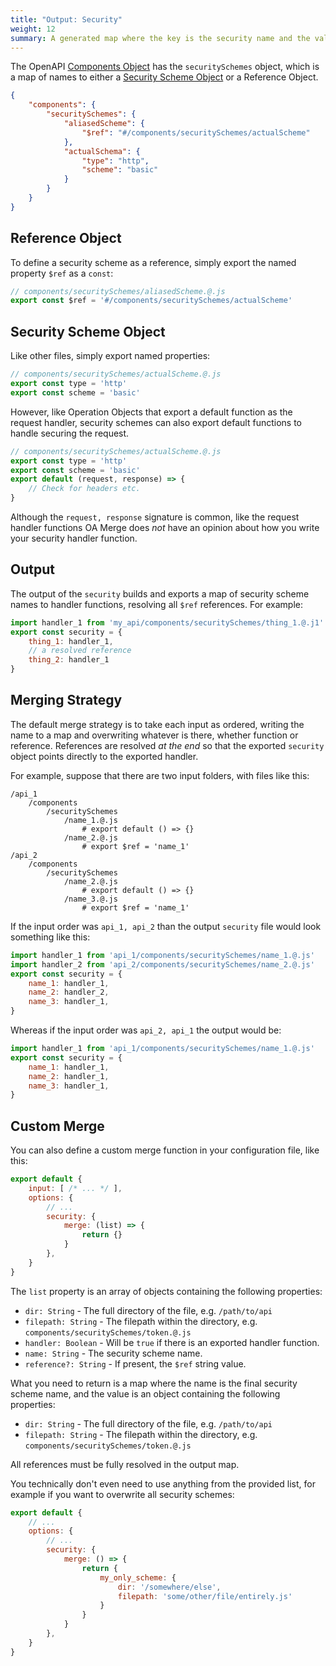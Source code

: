 ```yaml
---
title: "Output: Security"
weight: 12
summary: A generated map where the key is the security name and the value is the security handler.
---
```


The OpenAPI [Components Object](https://spec.openapis.org/oas/v3.1.0#components-object) has the `securitySchemes` object, which is a map of names to either a [Security Scheme Object](https://spec.openapis.org/oas/v3.1.0#securitySchemeObject) or a Reference Object.

```json
{
	"components": {
		"securitySchemes": {
			"aliasedScheme": {
				"$ref": "#/components/securitySchemes/actualScheme"
			},
			"actualSchema": {
				"type": "http",
				"scheme": "basic"
			}
		}
	}
}
```

## Reference Object

To define a security scheme as a reference, simply export the named property `$ref` as a `const`:

```js
// components/securitySchemes/aliasedScheme.@.js
export const $ref = '#/components/securitySchemes/actualScheme'
```

## Security Scheme Object

Like other files, simply export named properties:

```js
// components/securitySchemes/actualScheme.@.js
export const type = 'http'
export const scheme = 'basic'
```

However, like Operation Objects that export a default function as the request handler, security schemes can also export default functions to handle securing the request.

```js
// components/securitySchemes/actualScheme.@.js
export const type = 'http'
export const scheme = 'basic'
export default (request, response) => {
	// Check for headers etc.
}
```

Although the `request, response` signature is common, like the request handler functions OA Merge does *not* have an opinion about how you write your security handler function.

## Output

The output of the `security` builds and exports a map of security scheme names to handler functions, resolving all `$ref` references. For example:

```js
import handler_1 from 'my_api/components/securitySchemes/thing_1.@.j1'
export const security = {
	thing_1: handler_1,
	// a resolved reference
	thing_2: handler_1
}
```

## Merging Strategy

The default merge strategy is to take each input as ordered, writing the name to a map and overwriting whatever is there, whether function or reference. References are resolved *at the end* so that the exported `security` object points directly to the exported handler.

For example, suppose that there are two input folders, with files like this:

```
/api_1
	/components
		/securitySchemes
			/name_1.@.js
				# export default () => {}
			/name_2.@.js
				# export $ref = 'name_1'
/api_2
	/components
		/securitySchemes
			/name_2.@.js
				# export default () => {}
			/name_3.@.js
				# export $ref = 'name_1'
```

If the input order was `api_1, api_2` than the output `security` file would look something like this:

```js
import handler_1 from 'api_1/components/securitySchemes/name_1.@.js'
import handler_2 from 'api_2/components/securitySchemes/name_2.@.js'
export const security = {
	name_1: handler_1,
	name_2: handler_2,
	name_3: handler_1,
}
```

Whereas if the input order was `api_2, api_1` the output would be:

```js
import handler_1 from 'api_1/components/securitySchemes/name_1.@.js'
export const security = {
	name_1: handler_1,
	name_2: handler_1,
	name_3: handler_1,
}
```

## Custom Merge

You can also define a custom merge function in your configuration file, like this:

```js
export default {
	input: [ /* ... */ ],
	options: {
		// ...
		security: {
			merge: (list) => {
				return {}
			}
		},
	}
}
```

The `list` property is an array of objects containing the following properties:

* `dir: String` - The full directory of the file, e.g. `/path/to/api`
* `filepath: String` - The filepath within the directory, e.g. `components/securitySchemes/token.@.js`
* `handler: Boolean` - Will be `true` if there is an exported handler function.
* `name: String` - The security scheme name.
* `reference?: String` - If present, the `$ref` string value.

What you need to return is a map where the name is the final security scheme name, and the value is an object containing the following properties:

* `dir: String` - The full directory of the file, e.g. `/path/to/api`
* `filepath: String` - The filepath within the directory, e.g. `components/securitySchemes/token.@.js`

All references must be fully resolved in the output map.

You technically don't even need to use anything from the provided list, for example if you want to overwrite all security schemes:

```js
export default {
	// ...
	options: {
		// ...
		security: {
			merge: () => {
				return {
					my_only_scheme: {
						dir: '/somewhere/else',
						filepath: 'some/other/file/entirely.js'
					}
				}
			}
		},
	}
}
```
